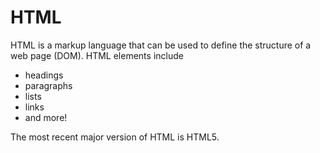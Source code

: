 # HTML

HTML is a markup language that can be used to define the structure of a web page (DOM). HTML elements include

* headings
* paragraphs
* lists
* links
* and more!

The most recent major version of HTML is HTML5.